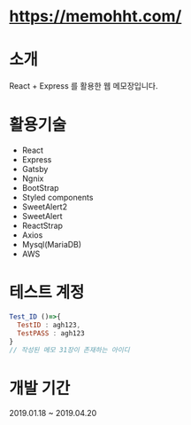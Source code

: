 # https://memohht.com/

# 소개
React + Express 를 활용한 웹 메모장입니다.

# 활용기술
* React 
* Express   
* Gatsby
* Ngnix
* BootStrap  
* Styled components   
* SweetAlert2   
* SweetAlert   
* ReactStrap   
* Axios  
* Mysql(MariaDB)  
* AWS  

# 테스트 계정
```js
Test_ID ()=>{
  TestID : agh123,
  TestPASS : agh123
}
// 작성된 메모 31장이 존재하는 아이디
```

# 개발 기간
2019.01.18 ~ 2019.04.20


